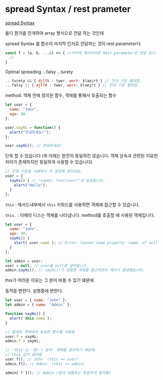 # spread Syntax / rest prameter

[spread Syntax](https://www.notion.so/spread-Syntax-b4fcc952dd194562a9f360689a54148a)

둘다 뭔가를 전개하여 array 형식으로 전달 하는 것인데 

spread Syntax 를 함수의 마지막 인자로 전달하는 것이 rest parameter다.

```jsx
const f = (a, b, ...c) => { //마지막 파라미터만 Rest parameter로 전달 된다
  //
}
```

Optinal spreading ...falsy ...turety

```jsx
...turety && { djlfk : twer, wert: klaejrt } // 전개 구문 펼처짐
...falsy || { djlfk : twer, wert: klaejrt } // 전개 구문 펼처짐
```

method: 객체 안에 정의된 함수, 객체를 통해서 호출되는 함수

```jsx
let user = {
  name: "John",
  age: 30
};

user.sayHi = function() {
  alert("안녕하세요!");
};

user.sayHi(); // 안녕하세요!
```

단축 할 수 있습니다 (위 아래는 완전히 동일하진 않습니다. 객체 상속과 관련된 미묘한 차이가 존재하지만 동일하게 사용할 수 있습니다)

```jsx
// 단축 구문을 사용하니 더 깔끔해 보이네요.
user = {
  sayHi() { // "sayHi: function()"과 동일합니다.
    alert("Hello");
  }
};
```

`this` : 매서드내부에서 `this` 키워드를 사용하면 객체에 접근할 수 있습니다.

`this.` : 이때의 디스는 객체를 나타냅니다. method를 호출할 때 사용된 객체입니다.

```jsx
let user = {
  name: "John",
  age: 30,
  sayHi() {
    alert( user.name ); // Error: Cannot read property 'name' of null
  }
};

let admin = user;
user = null; // user를 null로 덮어씁니다.
admin.sayHi(); // sayHi()가 엉뚱한 객체를 참고하면서 에러가 발생했습니다.
```

this가 어려운 이유는 그 분이 바뀔 수 있기 떄문에

동적을 변한다. 실행중에 변한다.

```jsx
let user = { name: "John" };
let admin = { name: "Admin" };

function sayHi() {
  alert( this.name );
}

// 별개의 객체에서 동일한 함수를 사용함
user.f = sayHi;
admin.f = sayHi;

// 'this'는 '점(.) 앞의' 객체를 참조하기 때문에
// this 값이 달라짐
user.f(); // John  (this == user)
admin.f(); // Admin  (this == admin)

admin['f'](); // Admin (점과 대괄호는 동일하게 동작함)
```